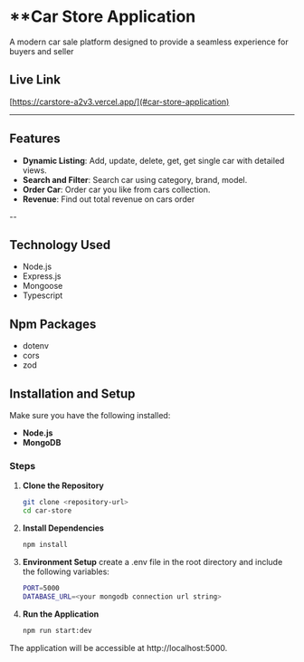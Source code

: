 # **Car Store Application

A modern car sale platform designed to provide a seamless experience for buyers and seller

## **Live Link**
[https://carstore-a2v3.vercel.app/](#car-store-application)

---

## **Features**
- **Dynamic Listing**: Add, update, delete, get, get single car with detailed views.
- **Search and Filter**: Search car using category, brand, model.
- **Order Car**: Order car you like from cars collection.
- **Revenue**: Find out total revenue on cars order

--

## **Technology Used**

- Node.js
- Express.js
- Mongoose
- Typescript

## **Npm Packages**

- dotenv
- cors
- zod

## **Installation and Setup**
Make sure you have the following installed:
- **Node.js**
- **MongoDB**

### **Steps**
1. **Clone the Repository**
    ```bash
    git clone <repository-url>
    cd car-store

2. **Install Dependencies**
    ```bash
    npm install

3. **Environment Setup**
create a .env file in the root directory and include the following variables:
    ```bash
    PORT=5000
    DATABASE_URL=<your mongodb connection url string>

4. **Run the Application**
    ```bash
    npm run start:dev
The application will be accessible at http://localhost:5000.


